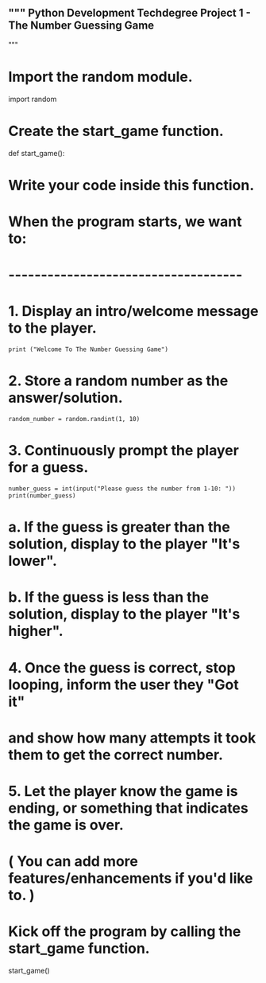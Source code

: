"""
Python Development Techdegree
Project 1 - The Number Guessing Game
--------------------------------
"""

# Import the random module.
import random

# Create the start_game function.
def start_game():
 # Write your code inside this function.

#   When the program starts, we want to:
#   ------------------------------------
#   1. Display an intro/welcome message to the player.
    print ("Welcome To The Number Guessing Game")
#   2. Store a random number as the answer/solution.
    random_number = random.randint(1, 10)
#   3. Continuously prompt the player for a guess.
    number_guess = int(input("Please guess the number from 1-10: "))
    print(number_guess)
#     a. If the guess is greater than the solution, display to the player "It's lower".
#     b. If the guess is less than the solution, display to the player "It's higher".

#   4. Once the guess is correct, stop looping, inform the user they "Got it"
#      and show how many attempts it took them to get the correct number.
#   5. Let the player know the game is ending, or something that indicates the game is over.

# ( You can add more features/enhancements if you'd like to. )


# Kick off the program by calling the start_game function.
start_game()
